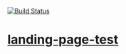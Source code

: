 [![Build Status](https://travis-ci.com/lerucom/landing-page-test.svg?branch=master)](https://travis-ci.com/lerucom/landing-page-test)
# [landing-page-test](https://lerucom.github.io/landing-page-test/)
